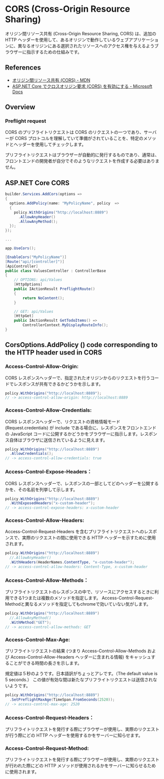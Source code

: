 # CORS (Cross-Origin Resource Sharing)

オリジン間リソース共有 (Cross-Origin Resource Sharing, CORS) は、追加の HTTP ヘッダーを使用して、あるオリジンで動作しているウェブアプリケーションに、異なるオリジンにある選択されたリソースへのアクセス権を与えるようブラウザーに指示するための仕組みです。

## References

* [オリジン間リソース共有 (CORS) - MDN](https://developer.mozilla.org/ja/docs/Web/HTTP/CORS)
* [ASP.NET Core でクロスオリジン要求 (CORS) を有効にする - Microsoft Docs](https://docs.microsoft.com/ja-jp/aspnet/core/security/cors?view=aspnetcore-6.0)


<!-- --------------------------- -->

## Overview

### Preflight request

CORS のプリフライトリクエストは CORS のリクエストの一つであり、サーバーが CORS プロトコルを理解していて準備がされていることを、特定のメソッドとヘッダーを使用してチェックします。

プリフライトリクエストはブラウザーが自動的に発行するものであり、通常は、フロントエンドの開発者が自分でそのようなリクエストを作成する必要はありません。


<!-- --------------------------- -->

## ASP.NET Core CORS

```cs
builder.Services.AddCors(options =>
{
  options.AddPolicy(name: "MyPolicyName", policy  =>
  {
    policy.WithOrigins("http://localhost:8889")
      .AllowAnyHeader()
      .AllowAnyMethod();
  });
});

...

app.UseCors();

```

```cs
[EnableCors("MyPolicyName")]
[Route("api/[controller]")]
[ApiController]
public class ValuesController : ControllerBase
{
    // OPTIONS: api/Values 
    [HttpOptions]
    public IActionResult PreflightRoute()
    {
        return NoContent();
    }

    // GET: api/Values 
    [HttpGet]
    public IActionResult GetTodoItems() =>
        ControllerContext.MyDisplayRouteInfo();
}
```

<!-- --------------------------- -->

## CorsOptions.AddPolicy () code corresponding to the HTTP header used in CORS

### Access-Control-Allow-Origin:

CORS レスポンスヘッダーで、指定されたオリジンからのリクエストを行うコードでレスポンスが共有できるかどうかを示します。

```cs
policy.WithOrigins("http://localhost:8889");
// -> access-control-allow-origin: http://localhost:8889
```


### Access-Control-Allow-Credentials:

CORS レスポンスヘッダーで、リクエストの資格情報モード (Request.credentials) が include である場合に、レスポンスをフロントエンドの JavaScript コードに公開するかどうかをブラウザーに指示します。レスポンス自体はブラウザに送信されているように見えます。

```cs
policy.WithOrigins("http://localhost:8889")
  .AllowCredentials();
// -> access-control-allow-credentials: true
```

### Access-Control-Expose-Headers：

CORS レスポンスヘッダーで、レスポンスの一部としてどのヘッダーを公開するかを、その名前を列挙して示します。

```cs
policy.WithOrigins("http://localhost:8889")
  .WithExposedHeaders("x-custom-header");
// -> access-control-expose-headers: x-custom-header
```

### Access-Control-Allow-Headers:

Access-Control-Request-Headers を含むプリフライトリクエストへのレスポンスで、実際のリクエストの間に使用できる HTTP ヘッダーを示すために使用されます。



```cs
policy.WithOrigins("http://localhost:8889")
  //.AllowAnyHeader()  
  .WithHeaders(HeaderNames.ContentType, "x-custom-header");
// -> access-control-allow-headers: Content-Type, x-custom-header
```

### Access-Control-Allow-Methods：

プリフライトリクエストのレスポンスの中で、リソースにアクセスするときに利用できる1つまたは複数のメソッドを指定します。
Access-Control-Request-Methodと異なるメソッドを指定してもchromeで効いていない気がします。

```cs
policy.WithOrigins("http://localhost:8889")
  //.AllowAnyMethod()  
  .WithMethod("GET");
// -> access-control-allow-methods: GET
```

### Access-Control-Max-Age:

プリフライトリクエストの結果 (つまり Access-Control-Allow-Methods および Access-Control-Allow-Headers ヘッダーに含まれる情報) をキャッシュすることができる時間の長さを示します。

規定値は５秒のようです。日本語訳がちょっとアレです。（The default value is 5 seconds.）
この値が有効な間は新たなプリフライトリクエストは送信されないようです。

```cs
policy.WithOrigins("http://localhost:8889")
  .SetPreflightMaxAge(TimeSpan.FromSeconds(2520));
// -> access-control-max-age: 2520
```

### Access-Control-Request-Headers：

プリフライトリクエストを発行する際にブラウザーが使用し、実際のリクエストが行う際にどの HTTP ヘッダーを使用するかをサーバーに知らせます。

### Access-Control-Request-Method:

プリフライトリクエストを発行する際にブラウザーが使用し、実際のリクエストが行われた際にどの HTTP メソッドが使用されるかをサーバーに知らせるために使用されます。

<!-- --------------------------- --
